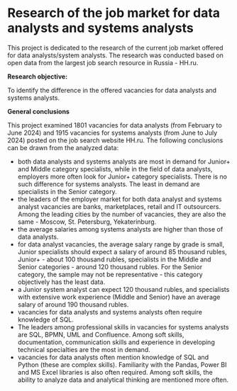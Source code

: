 # Research of the job market for data analysts and systems analysts
This project is dedicated to the research of the current job market offered for data analysts/system analysts. The research was conducted based on open data from the largest job search resource in Russia - HH.ru.

**Research objective:**

To identify the difference in the offered vacancies for data analysts and systems analysts.

**General conclusions**

This project examined 1801 vacancies for data analysts (from February to June 2024) and 1915 vacancies for systems analysts (from June to July 2024) posted on the job search website HH.ru. The following conclusions can be drawn from the analyzed data:

- both data analysts and systems analysts are most in demand for Junior+ and Middle category specialists, while in the field of data analysts, employers more often look for Junior+ category specialists. There is no such difference for systems analysts. The least in demand are specialists in the Senior category.
- the leaders of the employer market for both data analyst and systems analyst vacancies are banks, marketplaces, retail and IT outsourcers. Among the leading cities by the number of vacancies, they are also the same - Moscow, St. Petersburg, Yekaterinburg.
- the average salaries among systems analysts are higher than those of data analysts.
- for data analyst vacancies, the average salary range by grade is small, Junior specialists should expect a salary of around 85 thousand rubles, Junior+ - about 100 thousand rubles, specialists in the Middle and Senior categories - around 120 thousand rubles. For the Senior category, the sample may not be representative - this category objectively has the least data.
- a Junior system analyst can expect 120 thousand rubles, and specialists with extensive work experience (Middle and Senior) have an average salary of around 190 thousand rubles.
- vacancies for data analysts and systems analysts often require knowledge of SQL.
- The leaders among professional skills in vacancies for systems analysts are SQL, BPMN, UML and Confluence. Among soft skills, documentation, communication skills and experience in developing technical specialties are the most in demand.
- vacancies for data analysts often mention knowledge of SQL and Python (these are complex skills). Familiarity with the Pandas, Power BI and MS Excel libraries is also often required. Among soft skills, the ability to analyze data and analytical thinking are mentioned more often.

